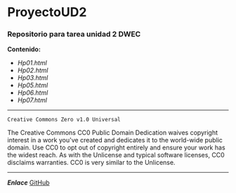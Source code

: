# ProyectoUD2 
### Repositorio para tarea unidad 2 DWEC

**Contenido:**

- *Hp01.html*
- *Hp02.html*
- *Hp03.html*
- *Hp05.html*
- *Hp06.html*
- *Hp07.html*

____
~~~
Creative Commons Zero v1.0 Universal 
~~~
 The Creative Commons CC0 Public Domain Dedication waives copyright interest in a work you've created and dedicates it to the world-wide public domain. Use CC0 to opt out of copyright entirely and ensure your work has the widest reach. As with the Unlicense and typical software licenses, CC0 disclaims warranties. CC0 is very similar to the Unlicense.
 ___

***Enlace***
[GitHub](https://github.com/jgTrue/ProyectoUD2/)
